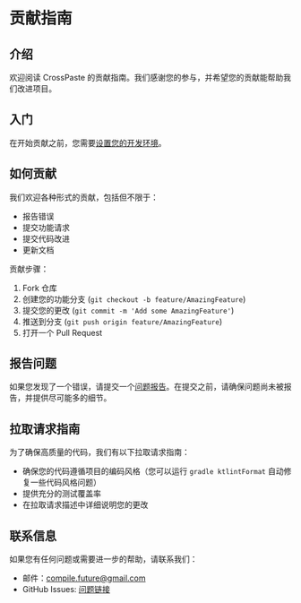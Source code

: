 # 贡献指南

## 介绍
欢迎阅读 CrossPaste 的贡献指南。我们感谢您的参与，并希望您的贡献能帮助我们改进项目。

## 入门
在开始贡献之前，您需要[设置您的开发环境](https://github.com/CrossPaste/crosspaste-desktop?tab=readme-ov-file#-getting-started-with-development)。

## 如何贡献
我们欢迎各种形式的贡献，包括但不限于：

- 报告错误
- 提交功能请求
- 提交代码改进
- 更新文档

贡献步骤：

1. Fork 仓库
2. 创建您的功能分支 (`git checkout -b feature/AmazingFeature`)
3. 提交您的更改 (`git commit -m 'Add some AmazingFeature'`)
4. 推送到分支 (`git push origin feature/AmazingFeature`)
5. 打开一个 Pull Request

## 报告问题
如果您发现了一个错误，请提交一个[问题报告](https://github.com/CrossPaste/crosspaste-desktop/issues/new?assignees=&labels=bug&projects=&template=bug.yml)。在提交之前，请确保问题尚未被报告，并提供尽可能多的细节。

## 拉取请求指南
为了确保高质量的代码，我们有以下拉取请求指南：

- 确保您的代码遵循项目的编码风格（您可以运行 `gradle ktlintFormat` 自动修复一些代码风格问题）
- 提供充分的测试覆盖率
- 在拉取请求描述中详细说明您的更改

## 联系信息
如果您有任何问题或需要进一步的帮助，请联系我们：

- 邮件：compile.future@gmail.com
- GitHub Issues: [问题链接](https://github.com/CrossPaste/crosspaste-desktop/issues)